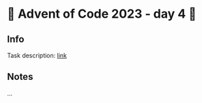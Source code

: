 # 🎄 Advent of Code 2023 - day 4 🎄

## Info

Task description: [link](https://adventofcode.com/2023/day/4)

## Notes

...

